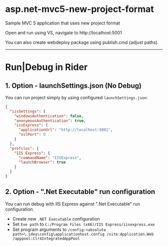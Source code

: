 # asp.net-mvc5-new-project-format
Sample MVC 5 application that uses new project format


Open and run using VS, navigate to http://localhost:5001

You can also create webdeploy package using publish.cmd (adjust paths).

-------------------

# Run|Debug in Rider

## 1. Option - launchSettings.json (No Debug)

You can run project simply by using configured `launchSettings.json`:

```JSON
{
  "iisSettings": {
    "windowsAuthentication": false,
    "anonymousAuthentication": true,
    "iisExpress": {
      "applicationUrl": "http://localhost:5001",
      "sslPort": 0
    }
  },
  "profiles": {
    "IIS Express": {
      "commandName": "IISExpress",
      "launchBrowser": true
    }
  }
}
```

## 2. Option - ".Net Executable" run configuration

You can run debug with IIS Express against ".Net Executable" run configuration.

- Create new `.NET Executable` configuration
- Set `Exe path` to `C:/Program Files (x86)/IIS Express/iisexpress.exe`
- Set program arguments to `/config:<absolute path>\.idea\config\applicationhost.config /site:Application.Web /apppool:Clr4IntegratedAppPool` 
